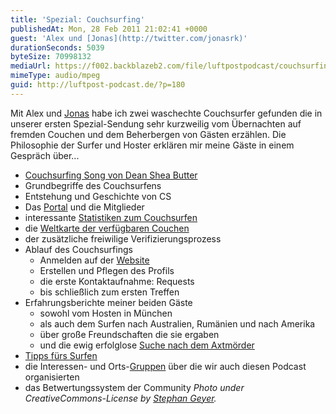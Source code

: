 ```yaml
---
title: 'Spezial: Couchsurfing'
publishedAt: Mon, 28 Feb 2011 21:02:41 +0000
guest: 'Alex und [Jonas](http://twitter.com/jonasrk)'
durationSeconds: 5039
byteSize: 70998132
mediaUrl: https://f002.backblazeb2.com/file/luftpostpodcast/couchsurfing.mp3
mimeType: audio/mpeg
guid: http://luftpost-podcast.de/?p=180
---
```


Mit Alex und [Jonas](http://twitter.com/jonasrk) habe ich zwei waschechte Couchsurfer gefunden die in unserer ersten Spezial-Sendung sehr kurzweilig vom Übernachten auf fremden Couchen und dem Beherbergen von Gästen erzählen. Die Philosophie der Surfer und Hoster erklären mir meine Gäste in einem Gespräch über...

- [Couchsurfing Song von Dean Shea Butter](http://www.youtube.com/watch?v=nKhOL%5FOy7YU)
- Grundbegriffe des Couchsurfens
- Entstehung und Geschichte von CS
- Das [Portal](http://couchsurfing.org/) und die Mitglieder
- interessante [Statistiken zum Couchsurfen](http://www.couchsurfing.org/statistics.html)
- die [Weltkarte der verfügbaren Couchen](http://www.couchsurfing.org/where%5Fare%5Fthey.html?large=1)
- der zusätzliche freiwilige Verifizierungsprozess
- Ablauf des Couchsurfings
  - Anmelden auf der [Website](http://www.couchsurfing.org)
  - Erstellen und Pflegen des Profils
  - die erste Kontaktaufnahme: Requests
  - bis schließlich zum ersten Treffen
- Erfahrungsberichte meiner beiden Gäste
  - sowohl vom Hosten in München
  - als auch dem Surfen nach Australien, Rumänien und nach Amerika
  - über große Freundschaften die sie ergaben
  - und die ewig erfolglose [Suche nach dem Axtmörder](http://www.couchsurfing.org/safety.html)
- [Tipps fürs Surfen](http://couchhopping.blogspot.com/2011/02/8-nutzliche-tipps-furs-couchsurfen.html)
- die Interessen- und Orts-[Gruppen](http://www.couchsurfing.org/groups.html?group%5Fcategory=0) über die wir auch diesen Podcast organisierten
- das Betwertungssystem der Community
  _Photo under CreativeCommons-License by_ [_Stephan Geyer_](http://www.flickr.com/photos/stephangeyer/2579526909/)_._
